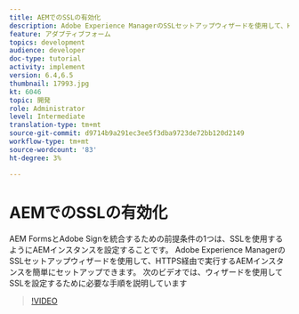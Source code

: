 ```yaml
---
title: AEMでのSSLの有効化
description: Adobe Experience ManagerのSSLセットアップウィザードを使用して、HTTPS経由で実行するAEMインスタンスを設定します。
feature: アダプティブフォーム
topics: development
audience: developer
doc-type: tutorial
activity: implement
version: 6.4,6.5
thumbnail: 17993.jpg
kt: 6046
topic: 開発
role: Administrator
level: Intermediate
translation-type: tm+mt
source-git-commit: d9714b9a291ec3ee5f3dba9723de72bb120d2149
workflow-type: tm+mt
source-wordcount: '83'
ht-degree: 3%

---
```



# AEMでのSSLの有効化

AEM FormsとAdobe Signを統合するための前提条件の1つは、SSLを使用するようにAEMインスタンスを設定することです。 Adobe Experience ManagerのSSLセットアップウィザードを使用して、HTTPS経由で実行するAEMインスタンスを簡単にセットアップできます。
次のビデオでは、ウィザードを使用してSSLを設定するために必要な手順を説明しています

>[!VIDEO](https://video.tv.adobe.com/v/17993/?quality=9&learn=on)